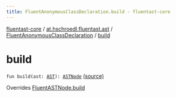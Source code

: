 ```yaml
---
title: FluentAnonymousClassDeclaration.build - fluentast-core
---
```


[fluentast-core](../../index.html) / [at.hschroedl.fluentast.ast](../index.html) / [FluentAnonymousClassDeclaration](index.html) / [build](.)

# build

`fun build(ast: `[`AST`](https://help.eclipse.org/neon/topic/org.eclipse.jdt.doc.isv/reference/api/org/eclipse/jdt/core/dom/AST.html)`): `[`ASTNode`](https://help.eclipse.org/neon/topic/org.eclipse.jdt.doc.isv/reference/api/org/eclipse/jdt/core/dom/ASTNode.html) [(source)](https://github.com/hschroedl/FluentAST/tree/master/core/src/main/kotlin//at.hschroedl.fluentast/ast/ASTNode.kt#L44)

Overrides [FluentASTNode.build](../-fluent-a-s-t-node/build.html)

